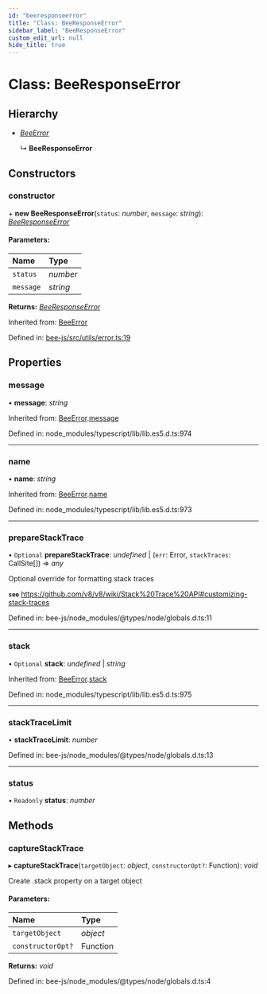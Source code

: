 ```yaml
---
id: "beeresponseerror"
title: "Class: BeeResponseError"
sidebar_label: "BeeResponseError"
custom_edit_url: null
hide_title: true
---
```


# Class: BeeResponseError

## Hierarchy

* [*BeeError*](beeerror.md)

  ↳ **BeeResponseError**

## Constructors

### constructor

\+ **new BeeResponseError**(`status`: *number*, `message`: *string*): [*BeeResponseError*](beeresponseerror.md)

#### Parameters:

Name | Type |
:------ | :------ |
`status` | *number* |
`message` | *string* |

**Returns:** [*BeeResponseError*](beeresponseerror.md)

Inherited from: [BeeError](beeerror.md)

Defined in: [bee-js/src/utils/error.ts:19](https://github.com/ethersphere/bee-js/blob/ce4d3fa/src/utils/error.ts#L19)

## Properties

### message

• **message**: *string*

Inherited from: [BeeError](beeerror.md).[message](beeerror.md#message)

Defined in: node_modules/typescript/lib/lib.es5.d.ts:974

___

### name

• **name**: *string*

Inherited from: [BeeError](beeerror.md).[name](beeerror.md#name)

Defined in: node_modules/typescript/lib/lib.es5.d.ts:973

___

### prepareStackTrace

• `Optional` **prepareStackTrace**: *undefined* \| (`err`: Error, `stackTraces`: CallSite[]) =\> *any*

Optional override for formatting stack traces

**`see`** https://github.com/v8/v8/wiki/Stack%20Trace%20API#customizing-stack-traces

Defined in: bee-js/node_modules/@types/node/globals.d.ts:11

___

### stack

• `Optional` **stack**: *undefined* \| *string*

Inherited from: [BeeError](beeerror.md).[stack](beeerror.md#stack)

Defined in: node_modules/typescript/lib/lib.es5.d.ts:975

___

### stackTraceLimit

• **stackTraceLimit**: *number*

Defined in: bee-js/node_modules/@types/node/globals.d.ts:13

___

### status

• `Readonly` **status**: *number*

## Methods

### captureStackTrace

▸ **captureStackTrace**(`targetObject`: *object*, `constructorOpt?`: Function): *void*

Create .stack property on a target object

#### Parameters:

Name | Type |
:------ | :------ |
`targetObject` | *object* |
`constructorOpt?` | Function |

**Returns:** *void*

Defined in: bee-js/node_modules/@types/node/globals.d.ts:4
